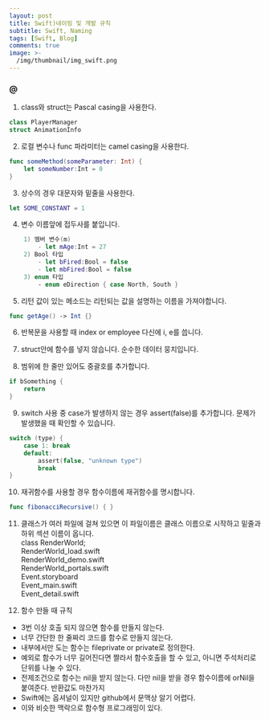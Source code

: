```yaml
---
layout: post
title: Swift)네이밍 및 개발 규칙
subtitle: Swift, Naming
tags: [Swift, Blog]
comments: true
image: >-
  /img/thumbnail/img_swift.png
---
```


### @

1. class와 struct는 Pascal casing을 사용한다.
~~~swift
class PlayerManager
struct AnimationInfo
~~~

2. 로컬 변수나 func 파라미터는 camel casing을 사용한다.
~~~swift
func someMethod(someParameter: Int) {
    let someNumber:Int = 0
}
~~~

3. 상수의 경우 대문자와 밑줄을 사용한다.
~~~swift
let SOME_CONSTANT = 1
~~~

4. 변수 이름앞에 접두사를 붙입니다.
~~~swift
    1) 멤버 변수(m)
        - let mAge:Int = 27
    2) Bool 타입
        - let bFired:Bool = false
        - let mbFired:Bool = false
    3) enum 타입
        - enum eDirection { case North, South }
~~~

5. 리턴 값이 있는 메소드는 리턴되는 값을 설명하는 이름을 가져야합니다.
~~~swift
func getAge() -> Int {}
~~~

6. 반복문을 사용할 때 index or employee 다신에 i, e를 씁니다.

7. struct안에 함수를 넣지 않습니다. 순수한 데이터 뭉치입니다.

8. 범위에 한 줄만 있어도 중괄호를 추가합니다.
~~~swift
if bSomething {
    return    
}
~~~

9. switch 사용 중 case가 발생하지 않는 경우 assert(false)를 추가합니다. 문제가 발생했을 때 확인할 수 있습니다.
~~~swift
switch (type) {
    case 1: break
    default:
        assert(false, "unknown type")
        break
}
~~~

10. 재귀함수를 사용할 경우 함수이름에 재귀함수를 명시합니다.
~~~swift
func fibonacciRecursive() { }
~~~

11. 클래스가 여러 파일에 걸쳐 있으면 이 파일이름은 클래스 이름으로 시작하고 밑줄과 하위 섹션 이름이 옵니다.<br>
class RenderWorld;<br>
RenderWorld_load.swift<br>
RenderWorld_demo.swift<br>
RenderWorld_portals.swift<br>
Event.storyboard<br>
Event_main.swift<br>
Event_detail.swift<br>

12. 함수 만들 때 규칙
- 3번 이상 호출 되지 않으면 함수를 만들지 않는다.
- 너무 간단한 한 줄짜리 코드를 함수로 만들지 않는다.
- 내부에서만 도는 함수는 fileprivate or private로 정의한다.
- 예외로 함수가 너무 길어진다면 짤라서 함수호출을 할 수 있고, 아니면 주석처리로 단위를 나눌 수 있다.
- 전제조건으로 함수는 nil을 받지 않는다. 다만 nil을 받을 경우 함수이름에 orNil을 붙여준다. 반환값도 마찬가지
- Swift에는 옵셔널이 있지만 github에서 문맥상 알기 어렵다.
- 이와 비슷한 맥락으로 함수형 프로그래밍이 있다.
